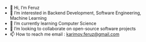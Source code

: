 - 👋 Hi, I’m Feruz
- 👀 I’m interested in Backend Development, Software Engineering, Machine Learning
- 🌱 I’m currently learning Computer Science
- 💞️ I’m looking to collaborate on open-source software projects
- 📫 How to reach me email : karimov.feruz@gmail.com

<!---
Fez90/Fez90 is a ✨ special ✨ repository because its `README.md` (this file) appears on your GitHub profile.
You can click the Preview link to take a look at your changes.
--->
